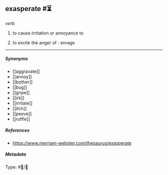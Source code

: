 ## exasperate  #⏳ 

_verb_

1. to cause irritation or annoyance to

2. to excite the anger of : enrage

___

##### Synonyms

-   [[aggravate]]
-   [[annoy]]
-   [[bother]]
-   [[bug]]
-   [[gripe]]
-   [[irk]]
-   [[irritate]]
-   [[itch]]
-   [[peeve]]
-   [[ruffle]]

##### References

- https://www.merriam-webster.com/thesaurus/exasperate

##### Metadata

Type: #💬/💬 